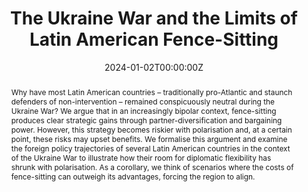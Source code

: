 ---
abstract: Why have most Latin American countries – traditionally pro-Atlantic and staunch defenders of non-intervention – remained conspicuously neutral during the Ukraine War? We argue that in an increasingly bipolar context, fence-sitting produces clear strategic gains through partner-diversification and bargaining power. However, this strategy becomes riskier with polarisation and, at a certain point, these risks may upset benefits. We formalise this argument and examine the foreign policy trajectories of several Latin American countries in the context of the Ukraine War to illustrate how their room for diplomatic flexibility has shrunk with polarisation. As a corollary, we think of scenarios where the costs of fence-sitting can outweigh its advantages, forcing the region to align.  
authors:
- Luis Schenoni  
- Diego Leiva  
- admin  

date: "2024-01-02T00:00:00Z"
featured: true
publication: '*Bulletin of Latin American Research*'
publication_types:
- "2"
tags:
- Latin America    
- Theory
- International Security  
- Dual Hegemony  
- Foreign Policy  
publishDate: "2023-02-01T00:00:00Z"
title: "The Ukraine War and the Limits of Latin American Fence-Sitting"
url_pdf: https://onlinelibrary.wiley.com/doi/epdf/10.1111/blar.13574
---